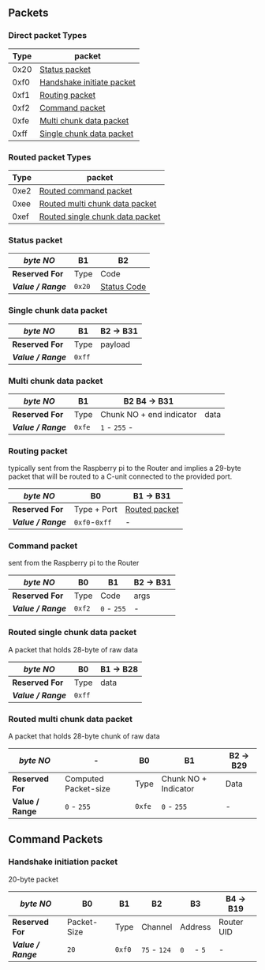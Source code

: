 ## Packets

### Direct packet Types
| Type | packet                                                  |
| ---- | ------------------------------------------------------- |
| 0x20 | [Status packet](#status-packet)                         |
| 0xf0 | [Handshake initiate packet](#handshake-initiate-packet) |
| 0xf1 | [Routing packet](#routing-packet)                       |
| 0xf2 | [Command packet](#command-packet)                       |
| 0xfe | [Multi chunk data packet](#multi-chunk-data-packet)     |
| 0xff | [Single chunk data packet](#single-chunk-data-packet)   |

### Routed packet Types
| Type | packet                                                              |
| ---- | ------------------------------------------------------------------- |
| 0xe2 | [Routed command packet](#routed-command-packet)                     |
| 0xee | [Routed multi chunk data packet](#routed-multi-chunk-data-packet)   |
| 0xef | [Routed single chunk data packet](#routed-single-chunk-data-packet) |

### Status packet

| ***byte NO***       |  B1     | B2                           |
| ------------------- |  ------ | ---------------------------- |
| **Reserved For**    |  Type   | Code                         |
| ***Value / Range*** |  `0x20` | [Status Code](#status-codes) |

### Single chunk data packet 

| ***byte NO***       | B1     | B2 → B31 |
| ------------------- | ------ | -------- |
| **Reserved For**    | Type   | payload  |
| ***Value / Range*** | `0xff` |          |

### Multi chunk data packet

| ***byte NO***       | B1     | B2           B4 → B31    |      |
| ------------------- | ------ | ------------------------ | ---- |
| **Reserved For**    | Type   | Chunk NO + end indicator | data |
| ***Value / Range*** | `0xfe` | `1` - `255`  -           |



### Routing packet

typically sent from the Raspberry pi to the Router and implies a 29-byte packet that will be routed to a C-unit connected to the provided port.

| ***byte NO***       | B0            | B1 → B31                              |
| ------------------- | ------------- | ------------------------------------- |
| **Reserved For**    | Type  + Port  | [Routed packet](#routed-packet-types) |
| ***Value / Range*** | `0xf0`-`0xff` | -                                     |

### Command packet

sent from the Raspberry pi to the Router

| ***byte NO***       | B0     | B1          | B2 → B31 |
| ------------------- | ------ | ----------- | -------- |
| **Reserved For**    | Type   | Code        | args     |
| ***Value / Range*** | `0xf2` | `0` - `255` | -        |

### Routed single chunk data packet

A packet that holds 28-byte of raw data 

| ***byte NO***       | B0     | B1 → B28 |
| ------------------- | ------ | -------- |
| **Reserved For**    | Type   | data     |
| ***Value / Range*** | `0xff` |          |

### Routed multi chunk data packet

A packet that holds 28-byte chunk of raw data 

| ***byte NO***     | -                    | B0     | B1                   | B2 → B29 |
| ----------------- | -------------------- | ------ | -------------------- | -------- |
| **Reserved For**  | Computed Packet-size | Type   | Chunk NO + Indicator | Data     |
| **Value / Range** | `0` - `255`          | `0xfe` | `0` - `255`          | -        |

## Command Packets

### Handshake initiation packet

20-byte packet 

| ***byte NO***       | B0          | B1     | B2           | B3          | B4 → B19   |
| ------------------- | ----------- | ------ | ------------ | ----------- | ---------- |
| **Reserved For**    | Packet-Size | Type   | Channel      | Address     | Router UID |
| ***Value / Range*** | `20`        | `0xf0` | `75` - `124` | `0  ` - `5` | -          |